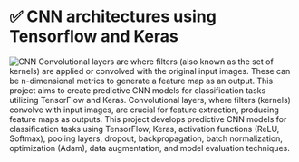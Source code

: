 # ✅️ CNN architectures using Tensorflow and Keras
![CNN](https://images.prismic.io/encord/52bcd8ad-b25a-4225-ba5d-6b3f6a97e424_CNN+timeline.png?auto=compress,format)
Convolutional layers are where filters (also known as the set of kernels) are applied or convolved with the original input images. These can be n-dimensional metrics to generate a feature map as an output.
This project aims to create predictive CNN models for classification tasks utilizing TensorFlow and Keras. Convolutional layers, where filters (kernels) convolve with input images, are crucial for feature extraction, producing feature maps as outputs. This project develops predictive CNN models for classification tasks using TensorFlow, Keras, activation functions (ReLU, Softmax), pooling layers, dropout, backpropagation, batch normalization, optimization (Adam), data augmentation, and model evaluation techniques.

